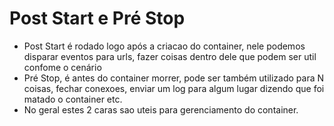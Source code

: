# Post Start e Pré Stop
- Post Start é rodado logo após a criacao do container, nele podemos disparar eventos para urls, fazer coisas dentro dele que podem ser util confome o cenário
- Pré Stop, é antes do container morrer, pode ser também utilizado para N coisas, fechar conexoes, enviar um log para algum lugar dizendo que foi matado o container etc.
- No geral estes 2 caras sao uteis para gerenciamento do container.